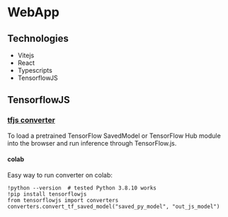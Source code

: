 # WebApp

## Technologies

- Vitejs
- React
- Typescripts
- TensorflowJS

## TensorflowJS

### [tfjs converter](https://github.com/tensorflow/tfjs/tree/master/tfjs-converter)

To load a pretrained TensorFlow SavedModel or TensorFlow Hub module into the browser and run inference through TensorFlow.js.

#### colab

Easy way to run converter on colab:

```ipynb
!python --version  # tested Python 3.8.10 works
!pip install tensorflowjs
from tensorflowjs import converters
converters.convert_tf_saved_model("saved_py_model", "out_js_model")
```
